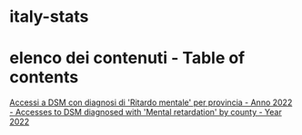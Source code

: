 # italy-stats

# elenco dei contenuti - Table of contents

[Accessi a DSM con diagnosi di 'Ritardo mentale' per provincia - Anno 2022 - Accesses to DSM diagnosed with 'Mental retardation' by county - Year 2022](12/)
